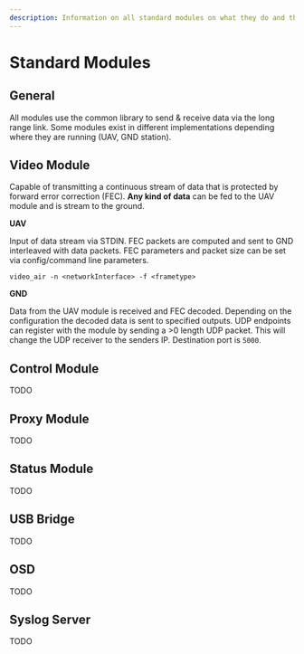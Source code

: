 ```yaml
---
description: Information on all standard modules on what they do and their inputs & outputs
---
```


# Standard Modules

## General

All modules use the common library to send & receive data via the long range link. Some modules exist in different implementations depending where they are running \(UAV, GND station\).

## Video Module

Capable of transmitting a continuous stream of data that is protected by forward error correction \(FEC\). **Any kind of data** can be fed to the UAV module and is stream to the ground.

**UAV**

Input of data stream via STDIN. FEC packets are computed and sent to GND interleaved with data packets. FEC parameters and packet size can be set via config/command line parameters.

`video_air -n <networkInterface> -f <frametype>`

**GND**

Data from the UAV module is received and FEC decoded. Depending on the configuration the decoded data is sent to specified outputs. UDP endpoints can register with the module by sending a &gt;0 length UDP packet. This will change the UDP receiver to the senders IP. Destination port is `5000`.

## Control Module

TODO

## Proxy Module

TODO

## Status Module

TODO

## USB Bridge

TODO

## OSD

TODO

## Syslog Server

TODO



